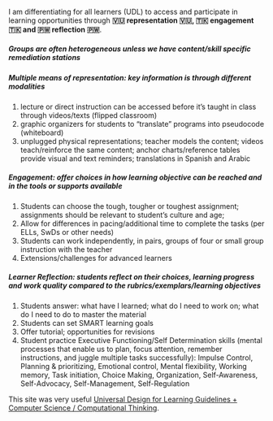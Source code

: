 I am differentiating for all learners (UDL) to access and participate in learning opportunities through **:vanuatu: representation :vanuatu:, :tokelau: engagement :tokelau: and :palau: reflection :palau:**.
##### Groups are often heterogeneous unless we have content/skill specific remediation stations
##### Multiple means of representation:  key information is through different modalities
1. lecture or direct instruction can be accessed  before it’s taught in class through videos/texts (flipped classroom)
2. graphic organizers for students to “translate” programs into pseudocode (whiteboard)
3. unplugged physical representations; teacher models the content; videos teach/reinforce the same content; anchor charts/reference tables provide visual and text reminders; translations in Spanish and Arabic
##### Engagement:  offer choices in how learning objective can be reached and in the tools or supports available
1. Students can choose the tough, tougher or toughest assignment;   assignments should be relevant to student’s culture and age;  
2. Allow for differences in pacing/additional time to complete the tasks  (per ELLs, SwDs or other needs)
3. Students can work independently, in pairs, groups of four or small group instruction with the teacher
4. Extensions/challenges for advanced learners
##### Learner Reflection:  students reflect on their choices, learning progress and work quality compared to the rubrics/exemplars/learning objectives
1. Students answer:  what have I learned; what do I need to work on; what do I need to do to master the material
2. Students can set SMART learning goals
3. Offer tutorial; opportunities for revisions
4. Student practice Executive Functioning/Self Determination skills (mental processes that enable us to plan, focus attention, remember instructions, and juggle multiple tasks successfully): Impulse Control, Planning & prioritizing, Emotional control, Mental flexibility, Working memory, Task initiation, Choice Making, Organization, Self-Awareness, Self-Advocacy, Self-Management, Self-Regulation 

This site was very useful [Universal Design for Learning Guidelines + Computer Science / Computational Thinking](https://ctrl.education.ufl.edu/wp-content/uploads/sites/5/2020/05/Copy-of-UDL-and-CS_CT-remix.pdf).
